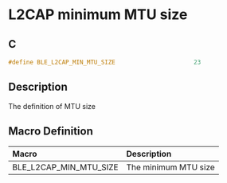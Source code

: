 # L2CAP minimum MTU size

## C

```c
#define BLE_L2CAP_MIN_MTU_SIZE                      23
```

## Description

The definition of MTU size

## Macro Definition

|Macro|Description|
|:---|:---|
|BLE_L2CAP_MIN_MTU_SIZE|The minimum MTU size|
